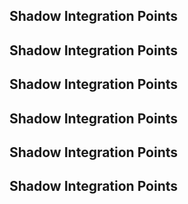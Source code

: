 
## Shadow Integration Points

## Shadow Integration Points

## Shadow Integration Points

## Shadow Integration Points

## Shadow Integration Points

## Shadow Integration Points

